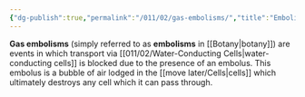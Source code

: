 ```yaml
---
{"dg-publish":true,"permalink":"/011/02/gas-embolisms/","title":"Embolisms","tags":["BIOL412"],"noteIcon":"1","created":"2024-09-26T13:45:04.087-07:00","updated":"2024-09-26T15:18:38.992-07:00"}
---
```


**Gas embolisms** (simply referred to as **embolisms** in [[Botany\|botany]]) are events in which transport via [[011/02/Water-Conducting Cells\|water-conducting cells]] is blocked due to the presence of an embolus. This embolus is a bubble of air lodged in the [[move later/Cells\|cells]] which ultimately destroys any cell which it can pass through.